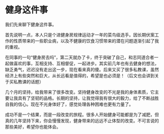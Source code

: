 # 健身这件事

我们先来聊下健身这件事。

首先说明一点，本人只是个进健身房规律运动才一年的菜鸟级选手。因长期伏案工作的性质带来的一些职业病，以及不健康的饮食习惯带来的潜在问题逐渐引起了我的重视。

在同事的一句“健身房去吗”，第二天就办了卡，终于突破了自己，和志同道合者一起做喜欢的事，互相支持、互相督促，一起进步。其实前几年也有去健身的想法，缺乏勇气，迟迟没有走出这一步，现在看来真的傻。后来又买了很多私教课，虽然经济上有些突然和巨大，从长远看是值得的，希望是也必须是！（后文也会讲到关于买私教课的话题）

几个月的坚持，给我带来了很多改变。坚持健身改变的不光是我的身体素质，它主要让我具有了坚韧的品格。长期的坚持，让我觉得我有很大的毅力，给了不断战胜自我的信心。现在不光身体好了，感觉处理各种困难也更有力量了。

成功不是一个结果，而是一段改变的旅程。很多人开始健身可能都是为了减肥，但真的几年坚持下来，你会慢慢发现，健身带来的远远不止体型的改变。不可言说的那些美好，希望你也能体会。
